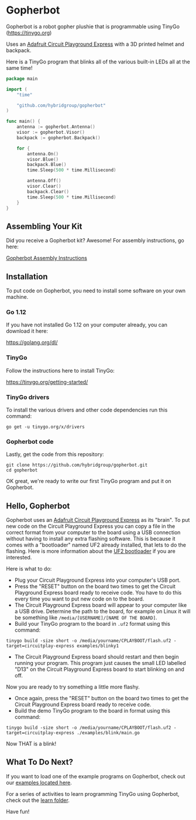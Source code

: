 # Gopherbot

Gopherbot is a robot gopher plushie that is programmable using TinyGo (https://tinygo.org)

Uses an [Adafruit Circuit Playground Express](https://www.adafruit.com/product/3333) with a 3D printed helmet and backpack.

Here is a TinyGo program that blinks all of the various built-in LEDs all at the same time!

```go
package main

import (
	"time"

	"github.com/hybridgroup/gopherbot"
)

func main() {
	antenna := gopherbot.Antenna()
	visor := gopherbot.Visor()
	backpack := gopherbot.Backpack()

	for {
		antenna.On()
		visor.Blue()
		backpack.Blue()
		time.Sleep(500 * time.Millisecond)

		antenna.Off()
		visor.Clear()
		backpack.Clear()
		time.Sleep(500 * time.Millisecond)
	}
}
```

## Assembling Your Kit

Did you receive a Gopherbot kit? Awesome! For assembly instructions, go here:

[Gopherbot Assembly Instructions](./assembly/README.md)

## Installation

To put code on Gopherbot, you need to install some software on your own machine.

### Go 1.12

If you have not installed Go 1.12 on your computer already, you can download it here:

https://golang.org/dl/

### TinyGo

Follow the instructions here to install TinyGo:

https://tinygo.org/getting-started/

### TinyGo drivers

To install the various drivers and other code dependencies run this command:

```
go get -u tinygo.org/x/drivers
```

### Gopherbot code

Lastly, get the code from this repository:

```
git clone https://github.com/hybridgroup/gopherbot.git
cd gopherbot
```

OK great, we're ready to write our first TinyGo program and put it on Gopherbot.

## Hello, Gopherbot

Gopherbot uses an [Adafruit Circuit Playground Express](https://www.adafruit.com/product/3333) as its "brain". To put new code on the Circuit Playground Express you can copy a file in the correct format from your computer to the board using a USB connection without having to install any extra flashing software. This is because it comes with a "bootloader" named UF2 already installed, that lets to do the flashing. Here is more information about the [UF2 bootloader](https://github.com/Microsoft/uf2) if you are interested.

Here is what to do:

- Plug your Circuit Playground Express into your computer's USB port.
- Press the "RESET" button on the board two times to get the Circuit Playground Express board ready to receive code. You have to do this every time you want to put new code on to the board.
- The Circuit Playground Express board will appear to your computer like a USB drive. Determine the path to the board, for example on Linux it will be something like `/media/[USERNAME]/[NAME OF THE BOARD]`.
- Build your TinyGo program to the board in `.uf2` format using this command:

```shell
tinygo build -size short -o /media/yourname/CPLAYBOOT/flash.uf2 -target=circuitplay-express examples/blinky1
```

- The Circuit Playground Express board should restart and then begin running your program. This program just causes the small LED labelled "D13" on the Circuit Playground Express board to start blinking on and off.

Now you are ready to try something a little more flashy.

- Once again, press the "RESET" button on the board two times to get the Circuit Playground Express board ready to receive code.
- Build the demo TinyGo program to the board in format using this command:

```shell
tinygo build -size short -o /media/yourname/CPLAYBOOT/flash.uf2 -target=circuitplay-express ./examples/blink/main.go
```

Now THAT is a blink!

## What To Do Next?

If you want to load one of the example programs on Gopherbot, check out our [examples located here](./examples/README.md).

For a series of activities to learn programming TinyGo using Gopherbot, check out the [learn folder](./learn/README.md).

Have fun!
